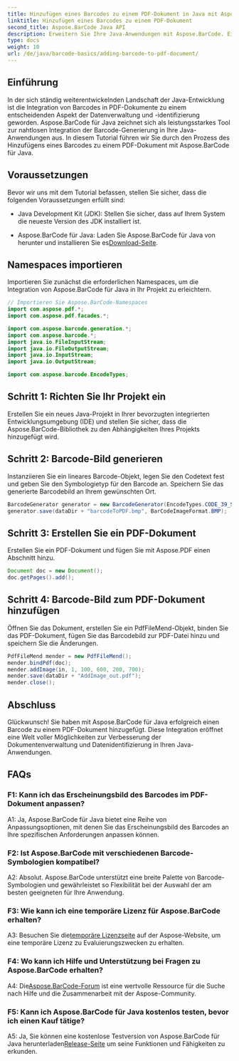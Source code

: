 ```yaml
---
title: Hinzufügen eines Barcodes zu einem PDF-Dokument in Java mit Aspose.BarCode
linktitle: Hinzufügen eines Barcodes zu einem PDF-Dokument
second_title: Aspose.BarCode Java API
description: Erweitern Sie Ihre Java-Anwendungen mit Aspose.BarCode. Eine Schritt-für-Schritt-Anleitung zum Hinzufügen von Barcodes zu PDF-Dokumenten.
type: docs
weight: 10
url: /de/java/barcode-basics/adding-barcode-to-pdf-document/
---
```

## Einführung

In der sich ständig weiterentwickelnden Landschaft der Java-Entwicklung ist die Integration von Barcodes in PDF-Dokumente zu einem entscheidenden Aspekt der Datenverwaltung und -identifizierung geworden. Aspose.BarCode für Java zeichnet sich als leistungsstarkes Tool zur nahtlosen Integration der Barcode-Generierung in Ihre Java-Anwendungen aus. In diesem Tutorial führen wir Sie durch den Prozess des Hinzufügens eines Barcodes zu einem PDF-Dokument mit Aspose.BarCode für Java.

## Voraussetzungen

Bevor wir uns mit dem Tutorial befassen, stellen Sie sicher, dass die folgenden Voraussetzungen erfüllt sind:

- Java Development Kit (JDK): Stellen Sie sicher, dass auf Ihrem System die neueste Version des JDK installiert ist.

-  Aspose.BarCode für Java: Laden Sie Aspose.BarCode für Java von herunter und installieren Sie es[Download-Seite](https://releases.aspose.com/barcode/java/).

## Namespaces importieren

Importieren Sie zunächst die erforderlichen Namespaces, um die Integration von Aspose.BarCode für Java in Ihr Projekt zu erleichtern.

```java
// Importieren Sie Aspose.BarCode-Namespaces
import com.aspose.pdf.*;
import com.aspose.pdf.facades.*;

import com.aspose.barcode.generation.*;
import com.aspose.barcode.*;
import java.io.FileInputStream;
import java.io.FileOutputStream;
import java.io.InputStream;
import java.io.OutputStream;

import com.aspose.barcode.EncodeTypes;
```

## Schritt 1: Richten Sie Ihr Projekt ein

Erstellen Sie ein neues Java-Projekt in Ihrer bevorzugten integrierten Entwicklungsumgebung (IDE) und stellen Sie sicher, dass die Aspose.BarCode-Bibliothek zu den Abhängigkeiten Ihres Projekts hinzugefügt wird.

## Schritt 2: Barcode-Bild generieren

Instanziieren Sie ein lineares Barcode-Objekt, legen Sie den Codetext fest und geben Sie den Symbologietyp für den Barcode an. Speichern Sie das generierte Barcodebild an Ihrem gewünschten Ort.

```java
BarcodeGenerator generator = new BarcodeGenerator(EncodeTypes.CODE_39_STANDARD, "1234567");
generator.save(dataDir + "barcodeToPDF.bmp", BarCodeImageFormat.BMP);
```

## Schritt 3: Erstellen Sie ein PDF-Dokument

Erstellen Sie ein PDF-Dokument und fügen Sie mit Aspose.PDF einen Abschnitt hinzu.

```java
Document doc = new Document();
doc.getPages().add();
```

## Schritt 4: Barcode-Bild zum PDF-Dokument hinzufügen

Öffnen Sie das Dokument, erstellen Sie ein PdfFileMend-Objekt, binden Sie das PDF-Dokument, fügen Sie das Barcodebild zur PDF-Datei hinzu und speichern Sie die Änderungen.

```java
PdfFileMend mender = new PdfFileMend();
mender.bindPdf(doc);
mender.addImage(in, 1, 100, 600, 200, 700);
mender.save(dataDir + "AddImage_out.pdf");
mender.close();
```

## Abschluss

Glückwunsch! Sie haben mit Aspose.BarCode für Java erfolgreich einen Barcode zu einem PDF-Dokument hinzugefügt. Diese Integration eröffnet eine Welt voller Möglichkeiten zur Verbesserung der Dokumentenverwaltung und Datenidentifizierung in Ihren Java-Anwendungen.

## FAQs

### F1: Kann ich das Erscheinungsbild des Barcodes im PDF-Dokument anpassen?

A1: Ja, Aspose.BarCode für Java bietet eine Reihe von Anpassungsoptionen, mit denen Sie das Erscheinungsbild des Barcodes an Ihre spezifischen Anforderungen anpassen können.

### F2: Ist Aspose.BarCode mit verschiedenen Barcode-Symbologien kompatibel?

A2: Absolut. Aspose.BarCode unterstützt eine breite Palette von Barcode-Symbologien und gewährleistet so Flexibilität bei der Auswahl der am besten geeigneten für Ihre Anwendung.

### F3: Wie kann ich eine temporäre Lizenz für Aspose.BarCode erhalten?

 A3: Besuchen Sie die[temporäre Lizenzseite](https://purchase.aspose.com/temporary-license/) auf der Aspose-Website, um eine temporäre Lizenz zu Evaluierungszwecken zu erhalten.

### F4: Wo kann ich Hilfe und Unterstützung bei Fragen zu Aspose.BarCode erhalten?

 A4: Die[Aspose.BarCode-Forum](https://forum.aspose.com/c/barcode/13) ist eine wertvolle Ressource für die Suche nach Hilfe und die Zusammenarbeit mit der Aspose-Community.

### F5: Kann ich Aspose.BarCode für Java kostenlos testen, bevor ich einen Kauf tätige?

 A5: Ja, Sie können eine kostenlose Testversion von Aspose.BarCode für Java herunterladen[Release-Seite](https://releases.aspose.com/) um seine Funktionen und Fähigkeiten zu erkunden.